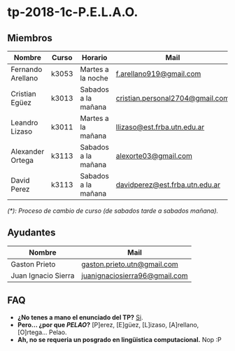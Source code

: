 # tp-2018-1c-P.E.L.A.O.

## Miembros

Nombre | Curso | Horario | Mail | Github
---|---|---|---|---
Fernando Arellano | k3053 | Martes a la noche | f.arellano919@gmail.com | farellano91
Cristian Egüez | k3013 | Sabados a la mañana | cristian.personal2704@gmail.com | cristianEguez
Leandro Lizaso | k3011 | Martes a la mañana | llizaso@est.frba.utn.edu.ar | leandrolizaso
Alexander Ortega | k3113 | Sabados a la mañana | alexorte03@gmail.com | alexorte03
David Perez | k3113 | Sabados a la mañana | davidperez@est.frba.utn.edu.ar | davidosvaldoperez

_(*): Proceso de cambio de curso (de sabados tarde a sabados mañana)._

## Ayudantes

Nombre | Mail
---|---|
Gaston Prieto | gaston.prieto.utn@gmail.com
Juan Ignacio Sierra | juanignaciosierra96@gmail.com

## FAQ

- **¿No tenes a mano el enunciado del TP?**
    [Si](https://www.utnso.com/wp-content/uploads/2018/04/2018-1C-Enunciado-ReDistinto.pdf).
- **Pero... ¿por que _PELAO_?**
    [P]erez, [E]güez, [L]izaso, [A]rellano, [O]rtega... Pelao.
- **Ah, no se requeria un posgrado en lingüistica computacional.**
    Nop :P
